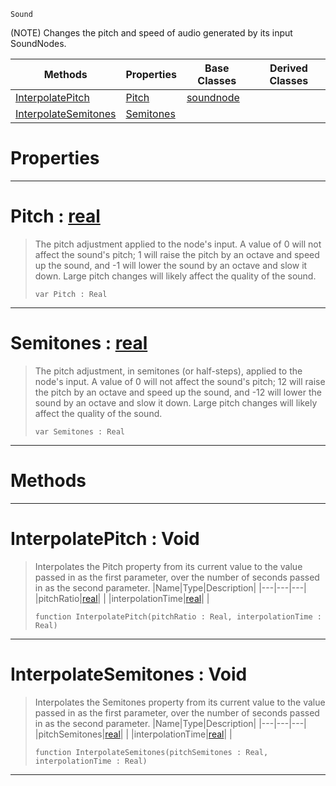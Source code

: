  `Sound`

(NOTE) Changes the pitch and speed of audio generated by its input SoundNodes.

|Methods|Properties|Base Classes|Derived Classes|
|---|---|---|---|
|[ InterpolatePitch](https://github.com/zeroengineteam/ZeroDocs/blob/master/code_reference/class_reference/pitchnode.markdown#interpolatepitch-void)|[ Pitch](https://github.com/zeroengineteam/ZeroDocs/blob/master/code_reference/class_reference/pitchnode.markdown#pitch-zero-engine-docume)|[soundnode](https://github.com/zeroengineteam/ZeroDocs/blob/master/code_reference/class_reference/soundnode.markdown)| |
|[ InterpolateSemitones](https://github.com/zeroengineteam/ZeroDocs/blob/master/code_reference/class_reference/pitchnode.markdown#interpolatesemitones-voi)|[ Semitones](https://github.com/zeroengineteam/ZeroDocs/blob/master/code_reference/class_reference/pitchnode.markdown#semitones-zero-engine-do)| | |


 #  Properties


---  
 #  Pitch : [real](https://github.com/zeroengineteam/ZeroDocs/blob/master/code_reference/zilch_base_types/real.markdown)

> The pitch adjustment applied to the node's input. A value of 0 will not affect the sound's pitch; 1 will raise the pitch by an octave and speed up the sound, and -1 will lower the sound by an octave and slow it down. Large pitch changes will likely affect the quality of the sound.
> ``` lang=cpp, name=Zilch
> var Pitch : Real


---  
 #  Semitones : [real](https://github.com/zeroengineteam/ZeroDocs/blob/master/code_reference/zilch_base_types/real.markdown)

> The pitch adjustment, in semitones (or half-steps), applied to the node's input. A value of 0 will not affect the sound's pitch; 12 will raise the pitch by an octave and speed up the sound, and -12 will lower the sound by an octave and slow it down. Large pitch changes will likely affect the quality of the sound.
> ``` lang=cpp, name=Zilch
> var Semitones : Real


---  
 #  Methods


---  
 #  InterpolatePitch : Void

> Interpolates the Pitch property from its current value to the value passed in as the first parameter, over the number of seconds passed in as the second parameter.
> |Name|Type|Description|
> |---|---|---|
> |pitchRatio|[real](https://github.com/zeroengineteam/ZeroDocs/blob/master/code_reference/zilch_base_types/real.markdown)| |
> |interpolationTime|[real](https://github.com/zeroengineteam/ZeroDocs/blob/master/code_reference/zilch_base_types/real.markdown)| |
> ``` lang=cpp, name=Zilch
> function InterpolatePitch(pitchRatio : Real, interpolationTime : Real)
> ``` 


---  
 #  InterpolateSemitones : Void

> Interpolates the Semitones property from its current value to the value passed in as the first parameter, over the number of seconds passed in as the second parameter.
> |Name|Type|Description|
> |---|---|---|
> |pitchSemitones|[real](https://github.com/zeroengineteam/ZeroDocs/blob/master/code_reference/zilch_base_types/real.markdown)| |
> |interpolationTime|[real](https://github.com/zeroengineteam/ZeroDocs/blob/master/code_reference/zilch_base_types/real.markdown)| |
> ``` lang=cpp, name=Zilch
> function InterpolateSemitones(pitchSemitones : Real, interpolationTime : Real)
> ``` 


---  
 

 